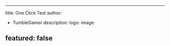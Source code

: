 ---
  title: One Click Test
  author:
  - TumbleGamer
  description: 
  logo: 
  image: 
  
  featured: false
  ---
  